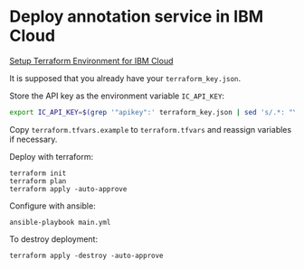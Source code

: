 # Deploy annotation service in IBM Cloud

[Setup Terraform Environment for IBM Cloud](https://ibm.github.io/cloud-enterprise-examples/iac/setup-environment)

It is supposed that you already have your `terraform_key.json`.

Store the API key as the environment variable `IC_API_KEY`:
```bash
export IC_API_KEY=$(grep '"apikey":' terraform_key.json | sed 's/.*: "\(.*\)".*/\1/')
```

Copy `terraform.tfvars.example` to `terraform.tfvars` and reassign variables if necessary.

Deploy with terraform:
```
terraform init
terraform plan
terraform apply -auto-approve
```

Configure with ansible:
```
ansible-playbook main.yml
```

To destroy deployment:
```
terraform apply -destroy -auto-approve
```